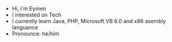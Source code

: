 - Hi, i'm Eymen
- I interested on Tech
- I currently learn Java, PHP, Microsoft VB 6.0 and x86 asembly languance
- Pronounce: he/him
